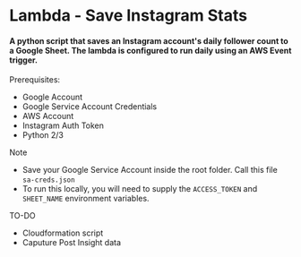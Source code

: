 # Lambda - Save Instagram Stats

#### A python script that saves an Instagram account's daily follower count to a Google Sheet. The lambda is configured to run daily using an AWS Event trigger.

Prerequisites:
- Google Account 
- Google Service Account Credentials
- AWS Account
- Instagram Auth Token
- Python 2/3

Note
- Save your Google Service Account inside the root folder. Call this file `sa-creds.json`
- To run this locally, you will need to supply the `ACCESS_TOKEN` and `SHEET_NAME` environment variables.

TO-DO
- Cloudformation script
- Caputure Post Insight data